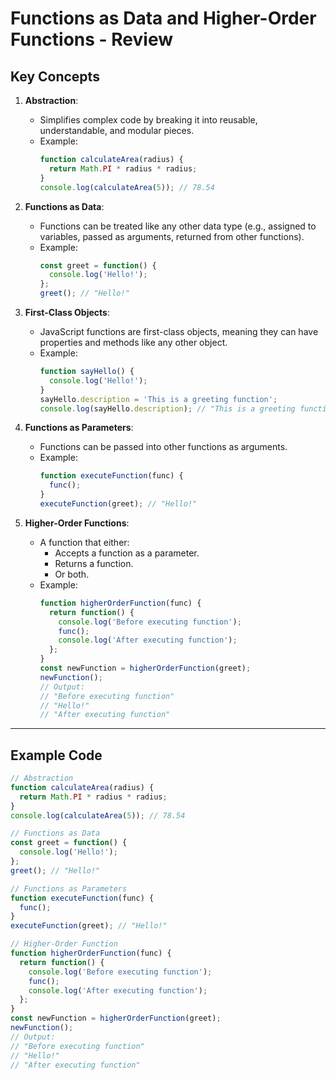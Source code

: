 # Functions as Data and Higher-Order Functions - Review

## Key Concepts
1. **Abstraction**:
   - Simplifies complex code by breaking it into reusable, understandable, and modular pieces.
   - Example:
     ```javascript
     function calculateArea(radius) {
       return Math.PI * radius * radius;
     }
     console.log(calculateArea(5)); // 78.54
     ```

2. **Functions as Data**:
   - Functions can be treated like any other data type (e.g., assigned to variables, passed as arguments, returned from other functions).
   - Example:
     ```javascript
     const greet = function() {
       console.log('Hello!');
     };
     greet(); // "Hello!"
     ```

3. **First-Class Objects**:
   - JavaScript functions are first-class objects, meaning they can have properties and methods like any other object.
   - Example:
     ```javascript
     function sayHello() {
       console.log('Hello!');
     }
     sayHello.description = 'This is a greeting function';
     console.log(sayHello.description); // "This is a greeting function"
     ```

4. **Functions as Parameters**:
   - Functions can be passed into other functions as arguments.
   - Example:
     ```javascript
     function executeFunction(func) {
       func();
     }
     executeFunction(greet); // "Hello!"
     ```

5. **Higher-Order Functions**:
   - A function that either:
     - Accepts a function as a parameter.
     - Returns a function.
     - Or both.
   - Example:
     ```javascript
     function higherOrderFunction(func) {
       return function() {
         console.log('Before executing function');
         func();
         console.log('After executing function');
       };
     }
     const newFunction = higherOrderFunction(greet);
     newFunction();
     // Output:
     // "Before executing function"
     // "Hello!"
     // "After executing function"
     ```

---

## Example Code
```javascript
// Abstraction
function calculateArea(radius) {
  return Math.PI * radius * radius;
}
console.log(calculateArea(5)); // 78.54

// Functions as Data
const greet = function() {
  console.log('Hello!');
};
greet(); // "Hello!"

// Functions as Parameters
function executeFunction(func) {
  func();
}
executeFunction(greet); // "Hello!"

// Higher-Order Function
function higherOrderFunction(func) {
  return function() {
    console.log('Before executing function');
    func();
    console.log('After executing function');
  };
}
const newFunction = higherOrderFunction(greet);
newFunction();
// Output:
// "Before executing function"
// "Hello!"
// "After executing function"